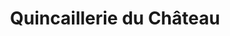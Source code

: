 ---
title: "Quincaillerie du Château"
url: /colombier-ne/quincaillerie-du-chateau/
shop: Baumarkt
---